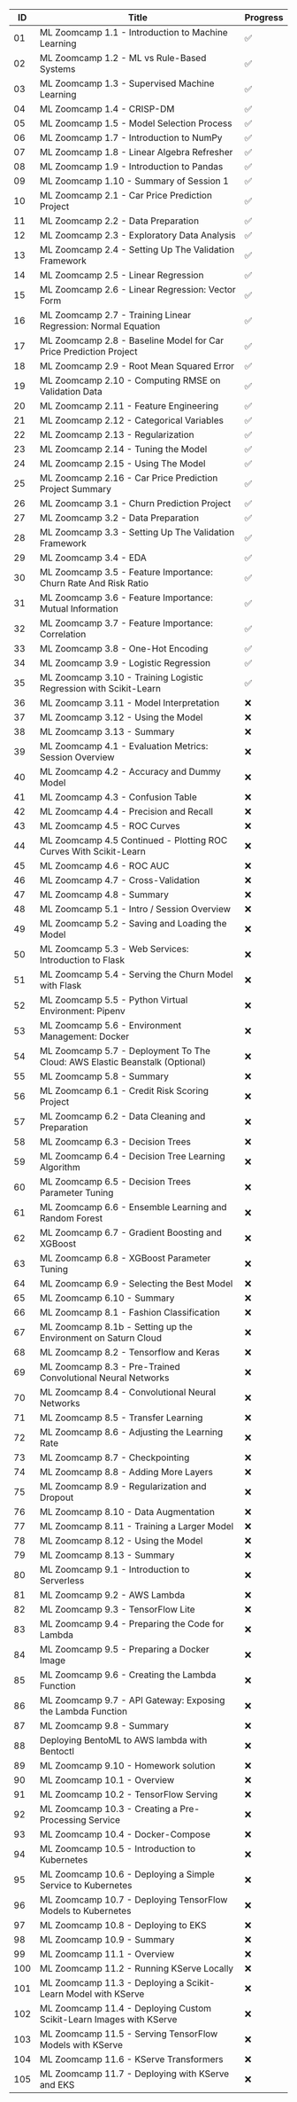 | ID  | Title                                                                       | Progress           |
|-----|-----------------------------------------------------------------------------|--------------------|
| 01  | ML Zoomcamp 1.1 - Introduction to Machine Learning                          | :white_check_mark: |
| 02  | ML Zoomcamp 1.2 - ML vs Rule-Based Systems                                  | :white_check_mark: |
| 03  | ML Zoomcamp 1.3 - Supervised Machine Learning                               | :white_check_mark: |
| 04  | ML Zoomcamp 1.4 - CRISP-DM                                                  | :white_check_mark: |
| 05  | ML Zoomcamp 1.5 - Model Selection Process                                   | :white_check_mark: |
| 06  | ML Zoomcamp 1.7 - Introduction to NumPy                                     | :white_check_mark: |
| 07  | ML Zoomcamp 1.8 - Linear Algebra Refresher                                  | :white_check_mark: |
| 08  | ML Zoomcamp 1.9 - Introduction to Pandas                                    | :white_check_mark: |
| 09  | ML Zoomcamp 1.10 - Summary of Session 1                                     | :white_check_mark: |
| 10  | ML Zoomcamp 2.1 - Car Price Prediction Project                              | :white_check_mark: |
| 11  | ML Zoomcamp 2.2 - Data Preparation                                          | :white_check_mark: |
| 12  | ML Zoomcamp 2.3 - Exploratory Data Analysis                                 | :white_check_mark: |
| 13  | ML Zoomcamp 2.4 - Setting Up The Validation Framework                       | :white_check_mark: |
| 14  | ML Zoomcamp 2.5 - Linear Regression                                         | :white_check_mark: |
| 15  | ML Zoomcamp 2.6 - Linear Regression: Vector Form                            | :white_check_mark: |
| 16  | ML Zoomcamp 2.7 - Training Linear Regression: Normal Equation               | :white_check_mark: |
| 17  | ML Zoomcamp 2.8 - Baseline Model for Car Price Prediction Project           | :white_check_mark: |
| 18  | ML Zoomcamp 2.9 - Root Mean Squared Error                                   | :white_check_mark: |
| 19  | ML Zoomcamp 2.10 - Computing RMSE on Validation Data                        | :white_check_mark: |
| 20  | ML Zoomcamp 2.11 - Feature Engineering                                      | :white_check_mark: |
| 21  | ML Zoomcamp 2.12 - Categorical Variables                                    | :white_check_mark: |
| 22  | ML Zoomcamp 2.13 - Regularization                                           | :white_check_mark: |
| 23  | ML Zoomcamp 2.14 - Tuning the Model                                         | :white_check_mark: |
| 24  | ML Zoomcamp 2.15 - Using The Model                                          | :white_check_mark: |
| 25  | ML Zoomcamp 2.16 - Car Price Prediction Project Summary                     | :white_check_mark: |
| 26  | ML Zoomcamp 3.1 - Churn Prediction Project                                  | :white_check_mark: |
| 27  | ML Zoomcamp 3.2 - Data Preparation                                          | :white_check_mark: |
| 28  | ML Zoomcamp 3.3 - Setting Up The Validation Framework                       | :white_check_mark: |
| 29  | ML Zoomcamp 3.4 - EDA                                                       | :white_check_mark: |
| 30  | ML Zoomcamp 3.5 - Feature Importance: Churn Rate And Risk Ratio             | :white_check_mark: |
| 31  | ML Zoomcamp 3.6 - Feature Importance: Mutual Information                    | :white_check_mark: |
| 32  | ML Zoomcamp 3.7 - Feature Importance: Correlation                           | :white_check_mark: |
| 33  | ML Zoomcamp 3.8 - One-Hot Encoding                                          | :white_check_mark: |
| 34  | ML Zoomcamp 3.9 - Logistic Regression                                       | :white_check_mark: |
| 35  | ML Zoomcamp 3.10 - Training Logistic Regression with Scikit-Learn           | :white_check_mark: |
| 36  | ML Zoomcamp 3.11 - Model Interpretation                                     | :x:                |
| 37  | ML Zoomcamp 3.12 - Using the Model                                          | :x:                |
| 38  | ML Zoomcamp 3.13 - Summary                                                  | :x:                |
| 39  | ML Zoomcamp 4.1 - Evaluation Metrics: Session Overview                      | :x:                |
| 40  | ML Zoomcamp 4.2 - Accuracy and Dummy Model                                  | :x:                |
| 41  | ML Zoomcamp 4.3 - Confusion Table                                           | :x:                |
| 42  | ML Zoomcamp 4.4 - Precision and Recall                                      | :x:                |
| 43  | ML Zoomcamp 4.5 - ROC Curves                                                | :x:                |
| 44  | ML Zoomcamp 4.5 Continued - Plotting ROC Curves With Scikit-Learn           | :x:                |
| 45  | ML Zoomcamp 4.6 - ROC AUC                                                   | :x:                |
| 46  | ML Zoomcamp 4.7 - Cross-Validation                                          | :x:                |
| 47  | ML Zoomcamp 4.8 - Summary                                                   | :x:                |
| 48  | ML Zoomcamp 5.1 - Intro / Session Overview                                  | :x:                |
| 49  | ML Zoomcamp 5.2 - Saving and Loading the Model                              | :x:                |
| 50  | ML Zoomcamp 5.3 - Web Services: Introduction to Flask                       | :x:                |
| 51  | ML Zoomcamp 5.4 - Serving the Churn Model with Flask                        | :x:                |
| 52  | ML Zoomcamp 5.5 - Python Virtual Environment: Pipenv                        | :x:                |
| 53  | ML Zoomcamp 5.6 - Environment Management: Docker                            | :x:                |
| 54  | ML Zoomcamp 5.7 - Deployment To The Cloud: AWS Elastic Beanstalk (Optional) | :x:                |
| 55  | ML Zoomcamp 5.8 - Summary                                                   | :x:                |
| 56  | ML Zoomcamp 6.1 - Credit Risk Scoring Project                               | :x:                |
| 57  | ML Zoomcamp 6.2 - Data Cleaning and Preparation                             | :x:                |
| 58  | ML Zoomcamp 6.3 - Decision Trees                                            | :x:                |
| 59  | ML Zoomcamp 6.4 - Decision Tree Learning Algorithm                          | :x:                |
| 60  | ML Zoomcamp 6.5 - Decision Trees Parameter Tuning                           | :x:                |
| 61  | ML Zoomcamp 6.6 - Ensemble Learning and Random Forest                       | :x:                |
| 62  | ML Zoomcamp 6.7 - Gradient Boosting and XGBoost                             | :x:                |
| 63  | ML Zoomcamp 6.8 - XGBoost Parameter Tuning                                  | :x:                |
| 64  | ML Zoomcamp 6.9 - Selecting the Best Model                                  | :x:                |
| 65  | ML Zoomcamp 6.10 - Summary                                                  | :x:                |
| 66  | ML Zoomcamp 8.1 - Fashion Classification                                    | :x:                |
| 67  | ML Zoomcamp 8.1b - Setting up the Environment on Saturn Cloud               | :x:                |
| 68  | ML Zoomcamp 8.2 - Tensorflow and Keras                                      | :x:                |
| 69  | ML Zoomcamp 8.3 - Pre-Trained Convolutional Neural Networks                 | :x:                |
| 70  | ML Zoomcamp 8.4 - Convolutional Neural Networks                             | :x:                |
| 71  | ML Zoomcamp 8.5 - Transfer Learning                                         | :x:                |
| 72  | ML Zoomcamp 8.6 - Adjusting the Learning Rate                               | :x:                |
| 73  | ML Zoomcamp 8.7 - Checkpointing                                             | :x:                |
| 74  | ML Zoomcamp 8.8 - Adding More Layers                                        | :x:                |
| 75  | ML Zoomcamp 8.9 - Regularization and Dropout                                | :x:                |
| 76  | ML Zoomcamp 8.10 - Data Augmentation                                        | :x:                |
| 77  | ML Zoomcamp 8.11 - Training a Larger Model                                  | :x:                |
| 78  | ML Zoomcamp 8.12 - Using the Model                                          | :x:                |
| 79  | ML Zoomcamp 8.13 - Summary                                                  | :x:                |
| 80  | ML Zoomcamp 9.1 - Introduction to Serverless                                | :x:                |
| 81  | ML Zoomcamp 9.2 - AWS Lambda                                                | :x:                |
| 82  | ML Zoomcamp 9.3 - TensorFlow Lite                                           | :x:                |
| 83  | ML Zoomcamp 9.4 - Preparing the Code for Lambda                             | :x:                |
| 84  | ML Zoomcamp 9.5 - Preparing a Docker Image                                  | :x:                |
| 85  | ML Zoomcamp 9.6 - Creating the Lambda Function                              | :x:                |
| 86  | ML Zoomcamp 9.7 - API Gateway: Exposing the Lambda Function                 | :x:                |
| 87  | ML Zoomcamp 9.8 - Summary                                                   | :x:                |
| 88  | Deploying BentoML to AWS lambda with Bentoctl                               | :x:                |
| 89  | ML Zoomcamp 9.10 - Homework solution                                        | :x:                |
| 90  | ML Zoomcamp 10.1 - Overview                                                 | :x:                |
| 91  | ML Zoomcamp 10.2 - TensorFlow Serving                                       | :x:                |
| 92  | ML Zoomcamp 10.3 - Creating a Pre-Processing Service                        | :x:                |
| 93  | ML Zoomcamp 10.4 - Docker-Compose                                           | :x:                |
| 94  | ML Zoomcamp 10.5 - Introduction to Kubernetes                               | :x:                |
| 95  | ML Zoomcamp 10.6 - Deploying a Simple Service to Kubernetes                 | :x:                |
| 96  | ML Zoomcamp 10.7 - Deploying TensorFlow Models to Kubernetes                | :x:                |
| 97  | ML Zoomcamp 10.8 - Deploying to EKS                                         | :x:                |
| 98  | ML Zoomcamp 10.9 - Summary                                                  | :x:                |
| 99  | ML Zoomcamp 11.1 - Overview                                                 | :x:                |
| 100 | ML Zoomcamp 11.2 - Running KServe Locally                                   | :x:                |
| 101 | ML Zoomcamp 11.3 - Deploying a Scikit-Learn Model with KServe               | :x:                |
| 102 | ML Zoomcamp 11.4 - Deploying Custom Scikit-Learn Images with KServe         | :x:                |
| 103 | ML Zoomcamp 11.5 - Serving TensorFlow Models with KServe                    | :x:                |
| 104 | ML Zoomcamp 11.6 - KServe Transformers                                      | :x:                |
| 105 | ML Zoomcamp 11.7 - Deploying with KServe and EKS                            | :x:                |
